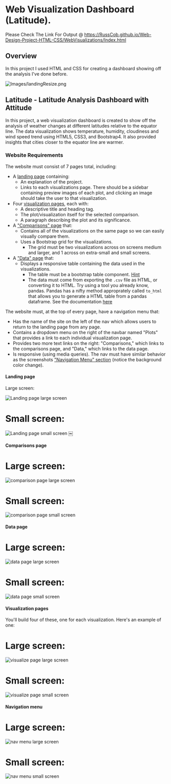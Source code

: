 # Web Visualization Dashboard (Latitude).

Please Check The Link For Output @ https://RussCob.github.io/Web-Design-Project-HTML-CSS/WebVisualizations/Index.html

## Overview

In this project I used HTML and CSS for creating a dashboard showing off the analysis I've done before.

![Images/landingResize.png](Images/landingResize.png)

## Latitude - Latitude Analysis Dashboard with Attitude

In this project, a web visualization dashboard is created to show off the analysis of weather changes at different latitudes relative to the equator line. The data visualization shows temperature, humidity, cloudiness and wind speed trend using HTML5, CSS3, and Bootstrap4. It also provided insights that cities closer to the equator line are warmer.

### Website Requirements

The website must consist of 7 pages total, including:

* A [landing page](#landing-page) containing:
  * An explanation of the project.
  * Links to each visualizations page. There should be a sidebar containing preview images of each plot, and clicking an image should take the user to that visualization.
* Four [visualization pages](#visualization-pages), each with:
  * A descriptive title and heading tag.
  * The plot/visualization itself for the selected comparison.
  * A paragraph describing the plot and its significance.
* A ["Comparisons" page](#comparisons-page) that:
  * Contains all of the visualizations on the same page so we can easily visually compare them.
  * Uses a Bootstrap grid for the visualizations.
    * The grid must be two visualizations across on screens medium and larger, and 1 across on extra-small and small screens.
* A ["Data" page](#data-page) that:
  * Displays a responsive table containing the data used in the visualizations.
    * The table must be a bootstrap table component. [Hint](https://getbootstrap.com/docs/4.3/content/tables/#responsive-tables)
    * The data must come from exporting the `.csv` file as HTML, or converting it to HTML. Try using a tool you already know, pandas. Pandas has a nifty method approprately called `to_html` that allows you to generate a HTML table from a pandas dataframe. See the documentation [here](https://pandas.pydata.org/pandas-docs/version/0.17.0/generated/pandas.DataFrame.to_html.html)

The website must, at the top of every page, have a navigation menu that:

* Has the name of the site on the left of the nav which allows users to return to the landing page from any page.
* Contains a dropdown menu on the right of the navbar named "Plots" that provides a link to each individual visualization page.
* Provides two more text links on the right: "Comparisons," which links to the comparisons page, and "Data," which links to the data page.
* Is responsive (using media queries). The nav must have similar behavior as the screenshots ["Navigation Menu" section](#navigation-menu) (notice the background color change).

#### <a id="landing-page"></a>Landing page

Large screen:

![Landing page large screen](Images/landingResize.png)

# Small screen:

![Landing page small screen](Images/landing-sm.png)
￼

#### <a id="comparisons-page"></a>Comparisons page

# Large screen:

![comparison page large screen](Images/comparison-lg.png)

# Small screen:

![comparison page small screen](Images/comparison-sm.png)

#### <a id="data-page"></a>Data page

# Large screen:

![data page large screen](Images/data-lg.png)


# Small screen:

![data page small screen](Images/data-sm.png)

#### <a id="visualization-pages"></a>Visualization pages

You'll build four of these, one for each visualization. Here's an example of one:

# Large screen:

![visualize page large screen](Images/visualize-lg.png)

# Small screen:

![visualize page small screen](Images/visualize-sm.png)

#### <a id="navigation-menu"></a>Navigation menu

# Large screen:
![nav menu large screen](Images/nav-lg.png)

 # Small screen:
![nav menu small screen](Images/nav-sm.png)
